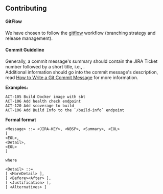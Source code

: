 ## Contributing

#### GitFlow

We have chosen to follow the [gitflow](http://nvie.com/posts/a-successful-git-branching-model/) workflow (branching strategy and release management).

#### Commit Guideline

Generally, a commit message's summary should contain the JIRA Ticket number followed by a short title, i.e., <JIRA TICKET NO> <SHORT TITLE>.  
Additional information should go into the commit message's description, read [How to Write a Git Commit Message](http://chris.beams.io/posts/git-commit/) for more information.

**Examples:**
```
ACT-105 Build Docker image with sbt
ACT-106 Add health check endpoint
ACT-120 Add scoverage to build
ACT-106 Add Build Info to the `/build-info` endpoint
```

**Formal format**
```
<Message> ::= <JIRA-KEY>, <NBSP>, <Summary>, <EOL>
[
<EOL>,
<Detail>,
<EOL>
]

where

<Detail> ::=
[ <MoreDetail> ],
[ <Before><After> ],
[ <Justification> ],
[ <Alternatives> ]

```
